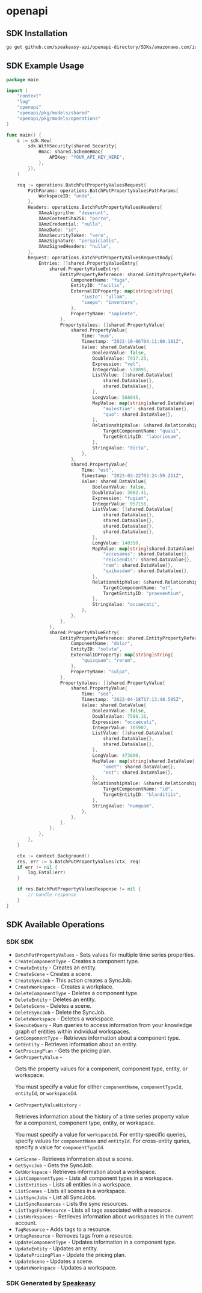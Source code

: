 # openapi

<!-- Start SDK Installation -->
## SDK Installation

```bash
go get github.com/speakeasy-api/openapi-directory/SDKs/amazonaws.com/iottwinmaker/2021-11-29/go
```
<!-- End SDK Installation -->

## SDK Example Usage
<!-- Start SDK Example Usage -->
```go
package main

import (
    "context"
    "log"
    "openapi"
    "openapi/pkg/models/shared"
    "openapi/pkg/models/operations"
)

func main() {
    s := sdk.New(
        sdk.WithSecurity(shared.Security{
            Hmac: shared.SchemeHmac{
                APIKey: "YOUR_API_KEY_HERE",
            },
        }),
    )

    req := operations.BatchPutPropertyValuesRequest{
        PathParams: operations.BatchPutPropertyValuesPathParams{
            WorkspaceID: "unde",
        },
        Headers: operations.BatchPutPropertyValuesHeaders{
            XAmzAlgorithm: "deserunt",
            XAmzContentSha256: "porro",
            XAmzCredential: "nulla",
            XAmzDate: "id",
            XAmzSecurityToken: "vero",
            XAmzSignature: "perspiciatis",
            XAmzSignedHeaders: "nulla",
        },
        Request: operations.BatchPutPropertyValuesRequestBody{
            Entries: []shared.PropertyValueEntry{
                shared.PropertyValueEntry{
                    EntityPropertyReference: shared.EntityPropertyReference{
                        ComponentName: "fuga",
                        EntityID: "facilis",
                        ExternalIDProperty: map[string]string{
                            "iusto": "ullam",
                            "saepe": "inventore",
                        },
                        PropertyName: "sapiente",
                    },
                    PropertyValues: []shared.PropertyValue{
                        shared.PropertyValue{
                            Time: "eum",
                            Timestamp: "2022-10-06T04:11:00.181Z",
                            Value: shared.DataValue{
                                BooleanValue: false,
                                DoubleValue: 7917.25,
                                Expression: "vel",
                                IntegerValue: 528895,
                                ListValue: []shared.DataValue{
                                    shared.DataValue{},
                                    shared.DataValue{},
                                },
                                LongValue: 568045,
                                MapValue: map[string]shared.DataValue{
                                    "molestiae": shared.DataValue{},
                                    "quo": shared.DataValue{},
                                },
                                RelationshipValue: &shared.RelationshipValue{
                                    TargetComponentName: "quasi",
                                    TargetEntityID: "laboriosam",
                                },
                                StringValue: "dicta",
                            },
                        },
                        shared.PropertyValue{
                            Time: "est",
                            Timestamp: "2023-03-22T03:24:59.251Z",
                            Value: shared.DataValue{
                                BooleanValue: false,
                                DoubleValue: 3682.41,
                                Expression: "fugiat",
                                IntegerValue: 957156,
                                ListValue: []shared.DataValue{
                                    shared.DataValue{},
                                    shared.DataValue{},
                                    shared.DataValue{},
                                    shared.DataValue{},
                                },
                                LongValue: 140350,
                                MapValue: map[string]shared.DataValue{
                                    "accusamus": shared.DataValue{},
                                    "reiciendis": shared.DataValue{},
                                    "rem": shared.DataValue{},
                                    "quibusdam": shared.DataValue{},
                                },
                                RelationshipValue: &shared.RelationshipValue{
                                    TargetComponentName: "et",
                                    TargetEntityID: "praesentium",
                                },
                                StringValue: "occaecati",
                            },
                        },
                    },
                },
                shared.PropertyValueEntry{
                    EntityPropertyReference: shared.EntityPropertyReference{
                        ComponentName: "dolor",
                        EntityID: "soluta",
                        ExternalIDProperty: map[string]string{
                            "quisquam": "rerum",
                        },
                        PropertyName: "culpa",
                    },
                    PropertyValues: []shared.PropertyValue{
                        shared.PropertyValue{
                            Time: "sed",
                            Timestamp: "2022-04-18T17:13:48.595Z",
                            Value: shared.DataValue{
                                BooleanValue: false,
                                DoubleValue: 7586.16,
                                Expression: "occaecati",
                                IntegerValue: 105907,
                                ListValue: []shared.DataValue{
                                    shared.DataValue{},
                                    shared.DataValue{},
                                },
                                LongValue: 473600,
                                MapValue: map[string]shared.DataValue{
                                    "amet": shared.DataValue{},
                                    "est": shared.DataValue{},
                                },
                                RelationshipValue: &shared.RelationshipValue{
                                    TargetComponentName: "id",
                                    TargetEntityID: "blanditiis",
                                },
                                StringValue: "numquam",
                            },
                        },
                    },
                },
            },
        },
    }

    ctx := context.Background()
    res, err := s.BatchPutPropertyValues(ctx, req)
    if err != nil {
        log.Fatal(err)
    }

    if res.BatchPutPropertyValuesResponse != nil {
        // handle response
    }
}
```
<!-- End SDK Example Usage -->

<!-- Start SDK Available Operations -->
## SDK Available Operations

### SDK SDK

* `BatchPutPropertyValues` - Sets values for multiple time series properties.
* `CreateComponentType` - Creates a component type.
* `CreateEntity` - Creates an entity.
* `CreateScene` - Creates a scene.
* `CreateSyncJob` - This action creates a SyncJob.
* `CreateWorkspace` - Creates a workplace.
* `DeleteComponentType` - Deletes a component type.
* `DeleteEntity` - Deletes an entity.
* `DeleteScene` - Deletes a scene.
* `DeleteSyncJob` - Delete the SyncJob.
* `DeleteWorkspace` - Deletes a workspace.
* `ExecuteQuery` - Run queries to access information from your knowledge graph of entities within individual workspaces.
* `GetComponentType` - Retrieves information about a component type.
* `GetEntity` - Retrieves information about an entity.
* `GetPricingPlan` - Gets the pricing plan.
* `GetPropertyValue` - <p>Gets the property values for a component, component type, entity, or workspace.</p> <p>You must specify a value for either <code>componentName</code>, <code>componentTypeId</code>, <code>entityId</code>, or <code>workspaceId</code>.</p>
* `GetPropertyValueHistory` - <p>Retrieves information about the history of a time series property value for a component, component type, entity, or workspace.</p> <p>You must specify a value for <code>workspaceId</code>. For entity-specific queries, specify values for <code>componentName</code> and <code>entityId</code>. For cross-entity quries, specify a value for <code>componentTypeId</code>.</p>
* `GetScene` - Retrieves information about a scene.
* `GetSyncJob` - Gets the SyncJob.
* `GetWorkspace` - Retrieves information about a workspace.
* `ListComponentTypes` - Lists all component types in a workspace.
* `ListEntities` - Lists all entities in a workspace.
* `ListScenes` - Lists all scenes in a workspace.
* `ListSyncJobs` - List all SyncJobs.
* `ListSyncResources` - Lists the sync resources.
* `ListTagsForResource` - Lists all tags associated with a resource.
* `ListWorkspaces` - Retrieves information about workspaces in the current account.
* `TagResource` - Adds tags to a resource.
* `UntagResource` - Removes tags from a resource.
* `UpdateComponentType` - Updates information in a component type.
* `UpdateEntity` - Updates an entity.
* `UpdatePricingPlan` - Update the pricing plan.
* `UpdateScene` - Updates a scene.
* `UpdateWorkspace` - Updates a workspace.
<!-- End SDK Available Operations -->

### SDK Generated by [Speakeasy](https://docs.speakeasyapi.dev/docs/using-speakeasy/client-sdks)
